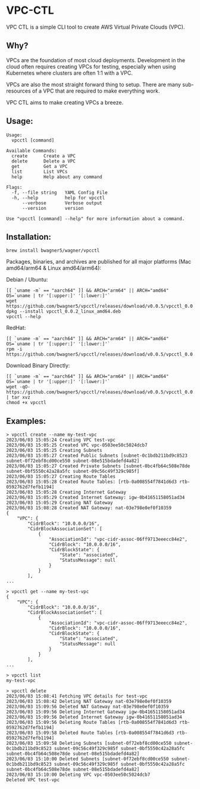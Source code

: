 # VPC-CTL

VPC CTL is a simple CLI tool to create AWS Virtual Private Clouds (VPC). 

## Why? 

VPCs are the foundation of most cloud deployments. Development in the cloud often requires creating VPCs for testing, especially when using Kubernetes where clusters are often 1:1 with a VPC. 

VPCs are also the most straight forward thing to setup. There are many sub-resources of a VPC that are required to make everything work. 

VPC CTL aims to make creating VPCs a breeze.

## Usage:

```
Usage:
  vpcctl [command]

Available Commands:
  create      Create a VPC
  delete      Delete a VPC
  get         Get a VPC
  list        List VPCs
  help        Help about any command

Flags:
  -f, --file string   YAML Config File
  -h, --help          help for vpcctl
      --verbose       Verbose output
      --version       version

Use "vpcctl [command] --help" for more information about a command.
```
## Installation:

```
brew install bwagner5/wagner/vpcctl
```

Packages, binaries, and archives are published for all major platforms (Mac amd64/arm64 & Linux amd64/arm64):

Debian / Ubuntu:

```
[[ `uname -m` == "aarch64" ]] && ARCH="arm64" || ARCH="amd64"
OS=`uname | tr '[:upper:]' '[:lower:]'`
wget https://github.com/bwagner5/vpcctl/releases/download/v0.0.5/vpcctl_0.0.5_${OS}_${ARCH}.deb
dpkg --install vpcctl_0.0.2_linux_amd64.deb
vpcctl --help
```

RedHat:

```
[[ `uname -m` == "aarch64" ]] && ARCH="arm64" || ARCH="amd64"
OS=`uname | tr '[:upper:]' '[:lower:]'`
rpm -i https://github.com/bwagner5/vpcctl/releases/download/v0.0.5/vpcctl_0.0.5_${OS}_${ARCH}.rpm
```

Download Binary Directly:

```
[[ `uname -m` == "aarch64" ]] && ARCH="arm64" || ARCH="amd64"
OS=`uname | tr '[:upper:]' '[:lower:]'`
wget -qO- https://github.com/bwagner5/vpcctl/releases/download/v0.0.5/vpcctl_0.0.5_${OS}_${ARCH}.tar.gz | tar xvz
chmod +x vpcctl
```

## Examples: 

```
> vpcctl create --name my-test-vpc
2023/06/03 15:05:24 Creating VPC test-vpc
2023/06/03 15:05:25 Created VPC vpc-0503ee50c5024dcb7
2023/06/03 15:05:25 Creating Subnets
2023/06/03 15:05:27 Created Public Subnets [subnet-0c1bdb211bd9c8523 subnet-0f72ebf8cd00ce550 subnet-08e515bdadefd4a82]
2023/06/03 15:05:27 Created Private Subnets [subnet-0bc4fb64c508e78de subnet-0bf5550c42a28a5fc subnet-09c56c49f329c985f]
2023/06/03 15:05:27 Creating Route Tables
2023/06/03 15:05:28 Created Route Tables: [rtb-0a008554f7841d6d3 rtb-0592762d7fefb1194]
2023/06/03 15:05:28 Creating Internet Gateway
2023/06/03 15:05:29 Created Internet Gateway: igw-0b41651158051ad34
2023/06/03 15:05:29 Creating NAT Gateway
2023/06/03 15:08:28 Created NAT Gateway: nat-03e798e0ef0f10359
{
    "VPC": {
        "CidrBlock": "10.0.0.0/16",
        "CidrBlockAssociationSet": [
            {
                "AssociationId": "vpc-cidr-assoc-06ff9713eeecc84e2",
                "CidrBlock": "10.0.0.0/16",
                "CidrBlockState": {
                    "State": "associated",
                    "StatusMessage": null
                }
            }
        ],
...
```

```
> vpcctl get --name my-test-vpc
{
    "VPC": {
        "CidrBlock": "10.0.0.0/16",
        "CidrBlockAssociationSet": [
            {
                "AssociationId": "vpc-cidr-assoc-06ff9713eeecc84e2",
                "CidrBlock": "10.0.0.0/16",
                "CidrBlockState": {
                    "State": "associated",
                    "StatusMessage": null
                }
            }
        ],
...

```

```
> vpcctl list
my-test-vpc

```

```
> vpcctl delete
2023/06/03 15:08:41 Fetching VPC details for test-vpc
2023/06/03 15:08:42 Deleting NAT Gateway nat-03e798e0ef0f10359
2023/06/03 15:09:56 Deleted NAT Gateway nat-03e798e0ef0f10359
2023/06/03 15:09:56 Deleting Internet Gateway igw-0b41651158051ad34
2023/06/03 15:09:56 Deleted Internet Gateway igw-0b41651158051ad34
2023/06/03 15:09:56 Deleting Route Tables [rtb-0a008554f7841d6d3 rtb-0592762d7fefb1194]
2023/06/03 15:09:58 Deleted Route Tables [rtb-0a008554f7841d6d3 rtb-0592762d7fefb1194]
2023/06/03 15:09:58 Deleting Subnets [subnet-0f72ebf8cd00ce550 subnet-0c1bdb211bd9c8523 subnet-09c56c49f329c985f subnet-0bf5550c42a28a5fc subnet-0bc4fb64c508e78de subnet-08e515bdadefd4a82]
2023/06/03 15:10:00 Deleted Subnets [subnet-0f72ebf8cd00ce550 subnet-0c1bdb211bd9c8523 subnet-09c56c49f329c985f subnet-0bf5550c42a28a5fc subnet-0bc4fb64c508e78de subnet-08e515bdadefd4a82]
2023/06/03 15:10:00 Deleting VPC vpc-0503ee50c5024dcb7
Deleted VPC test-vpc
```